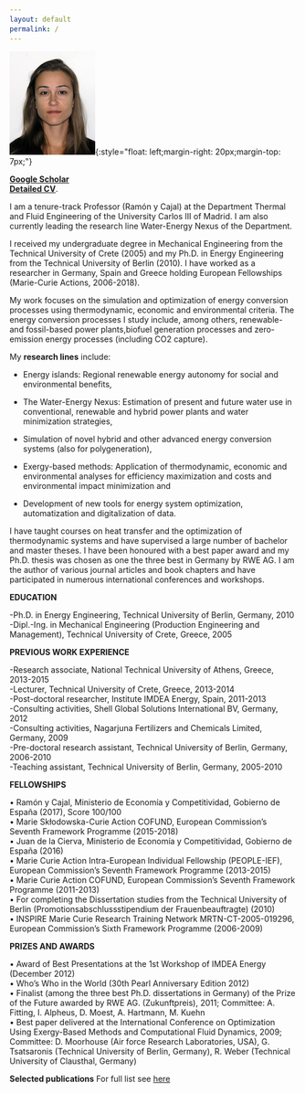 ```yaml
---
layout: default
permalink: /
---
```



![Fontina Petrakopoulou](/files/fontina_profile.jpg){:style="float: left;margin-right: 20px;margin-top: 7px;"}

[**Google Scholar**](https://scholar.google.gr/citations?user=LLgloUsAAAAJ&hl=en)     
[**Detailed CV**](/files/CV_Petrakopoulou.pdf).

I am a tenure-track Professor (Ramón y Cajal) at the Department Thermal and Fluid Engineering of the University Carlos III of Madrid. I am also currently leading the research line Water-Energy Nexus of the Department.

I received my undergraduate degree in Mechanical Engineering from the Technical University of Crete (2005) and my Ph.D. in
Energy Engineering from the Technical University of Berlin (2010). I have worked as a researcher in Germany,
Spain and Greece holding European Fellowships (Marie-Curie Actions, 2006-2018).

My work focuses on the simulation and optimization of energy conversion processes using thermodynamic, economic and environmental criteria. The energy conversion processes I study include, among others, renewable- and fossil-based power plants,biofuel generation processes and zero-emission energy processes (including CO2 capture).

My **research lines** include:

- Energy islands: Regional renewable energy autonomy for social and environmental benefits,

- The Water-Energy Nexus: Estimation of present and future water use in conventional, renewable and hybrid power plants and   water minimization strategies,

- Simulation of novel hybrid and other advanced energy conversion systems (also for polygeneration),

- Exergy-based methods: Application of thermodynamic, economic and environmental analyses for efficiency maximization and costs and environmental impact minimization and

- Development of new tools for energy system optimization, automatization and digitalization of data.

I have taught courses on heat transfer and the optimization of thermodynamic systems and have supervised a large number of bachelor and master theses. I have been honoured with a best paper award and my Ph.D. thesis was chosen as one the three best in Germany by RWE AG. I am the author of various journal articles and book chapters and have participated in numerous international conferences and workshops.

**EDUCATION**

-Ph.D. in Energy Engineering, Technical University of Berlin, Germany, 2010   
-Dipl.-Ing. in Mechanical Engineering (Production Engineering and Management), Technical University of Crete, Greece, 2005

**PREVIOUS WORK EXPERIENCE**

-Research associate, National Technical University of Athens, Greece, 2013-2015   
-Lecturer, Technical University of Crete, Greece, 2013-2014   
-Post-doctoral researcher, Institute IMDEA Energy, Spain, 2011-2013   
-Consulting activities, Shell Global Solutions International BV, Germany, 2012   
-Consulting activities, Nagarjuna Fertilizers and Chemicals Limited, Germany, 2009   
-Pre-doctoral research assistant, Technical University of Berlin, Germany, 2006-2010   
-Teaching assistant, Technical University of Berlin, Germany, 2005-2010   

**FELLOWSHIPS**

•	Ramón y Cajal, Ministerio de Economía y Competitividad, Gobierno de España (2017), Score 100/100      
•	Marie Skłodowska-Curie Action COFUND, European Commission’s Seventh Framework Programme (2015-2018)      
•	Juan de la Cierva, Ministerio de Economía y Competitividad, Gobierno de España (2016)   
•	Marie Curie Action Intra-European Individual Fellowship (PEOPLE-IEF), European Commission’s Seventh Framework Programme (2013-2015)   
•	Marie Curie Action COFUND, European Commission’s Seventh Framework Programme (2011-2013)    
•	For completing the Dissertation studies from the Technical University of Berlin (Promotionsabschlussstipendium der Frauenbeauftragte) (2010)   
•	INSPIRE Marie Curie Research Training Network MRTN-CT-2005-019296, European Commission’s Sixth Framework Programme (2006-2009)   

**PRIZES AND AWARDS**

•	Award of Best Presentations at the 1st Workshop of IMDEA Energy (December 2012)   
•	Who’s Who in the World (30th Pearl Anniversary Edition 2012)   
•	Finalist (among the three best Ph.D. dissertations in Germany) of the Prize of the Future awarded by RWE AG. (Zukunftpreis), 2011; Committee: A. Fitting, I. Alpheus, D. Moest, A. Hartmann, M. Kuehn   
•	Best paper delivered at the International Conference on Optimization Using Exergy-Based Methods and Computational Fluid Dynamics, 2009; Committee: D. Moorhouse (Air force Research Laboratories, USA), G. Tsatsaronis (Technical University of Berlin, Germany), R. Weber (Technical University of Clausthal, Germany)

**Selected publications** For full list see [here](http://fontina-petrakopoulou.github.io/publications/)  
